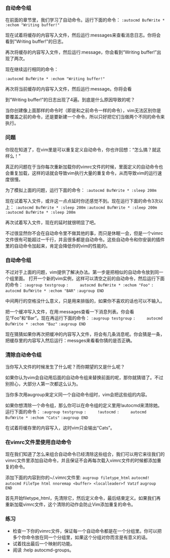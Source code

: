 ### 自动命令组

在前面的章节里，我们学习了自动命令。运行下面的命令：
`:autocmd BufWrite * :echom "Writing buffer!"`

现在试着将缓存的内容写入文件，然后运行:messages来查看消息日志。你将会看到"Writing buffer!"的日志。

再次将缓存的内容写入文件，然后运行:message，你会看到“Writing buffer!”出现了两次。
     
现在继续运行相同的命令：

`:autocmd BufWrite * :echom "Writing buffer!"`

再次将当前缓存的内容写入文件，然后运行:message。你将会看

到“Writing buffer!”的日志出现了4遍。到底是什么原因导致的呢？

当你创建像上面那样的命令时（即是和之前命令一样的命令），vim无法区别你是要覆盖之前的命令，还是要新建一个命令，所以只好把它们当做两个不同的命令来执行。

### 问题

你现在知道了，在vim里是可以重复定义自动命令，你也许回想：“怎么搞？就这样么！"

真正的问题在于当你每次重新加载你的vimrc文件的时候，里面定义的自动命令也会重复加载，这样的话就会导致vim执行大量的重复命令，从而导致vim的运行速度很慢。
     
为了模拟上面的问题，运行下面的命令：
`:autocmd BufWrite * :sleep 200m`

现在试着写入文件，或许这一点点延时你还感觉不到。现在运行下面的命令3次以上：
 `:autocmd BufWrite * :sleep 200m`
 `:autocmd BufWrite * :sleep 200m`
 `:autocmd BufWrite * :sleep 200m`

再次试着写入文件，现在的延时就很明显了吧。
     
不过很显然你不会在自动命令里不做其他的事，而只是休眠一会，但是一个vimrc文件很有可能超过一千行，并且很多都是自动命令。这些自动命令和你安装的插件里的自动命令加起来，肯定会降低你的vim的性能的。

### 自动命令组

不过对于上面的问题，vim提供了解决办法。第一步是把相似的自动命令放到同一个组里面。
打开一个新的vim实例，这样可以清空之前的自动命令，然后运行下面的命令：
`:augroup testgroup`
`:     autocmd BufWrite * :echom "Foo"`
`:     autocmd BufWrite * :echom "BAR"`
`:augroup END`

中间两行的空格没什么意义，只是用来排版的，如果你不喜欢的话也可以不输入。

把一个缓冲写入文件，在用:messages查看一下消息列表。你会看见“Foo”和“Bar”。现在再运行下面的命令：
`:augroup testgroup`
`:     autocmd BufWrite * :echom "Baz"`
`:augroup END`

现在猜猜如果你再次把缓冲的内容写入文件，将会有几条消息呢。你会猜是一条，把缓存里的内容写入然后运行：messges来看看你猜的是否正确。

### 清除自动命令组

当你写入文件的时候发生了什么呢？而你期望的又是什么呢？

如果你认为vim会自动用后面的自动命令组来替换前面的呢，那你就猜错了。不过别担心，大部分人第一次都这么认为。

当你多次用augroup来定义同一个自动命令组时，vim会把这些组的内容。

如果你想清除一个命令组，那么你可以在命令组的定义里用!autocmd来清除她。运行下面的命令：
`:augroup testgroup`
`:     !autocmd`
`:     autocmd     BufWrite * :echom "Cats"`
`:augroup END`
     
在试着将缓存里的内容写入，这时vim只会输出“Cats”。
     
### 在vimrc文件里使用自动命令

现在我们知道了怎么来组合自动命令已经清除这些组合，我们可以用它来往我们的vimrc文件里添加自动命令，并且保证不会再每次载入vimrc文件的时候都添加重复的命令。

添加下面的内容到你的~/.vimrc文件里:
`augroup filetype_html`
`autocmd!`
`autocmd FileTpe html nnoremap <buffer> <localleader>f Vatzf`
`augroup END`

首先开始filetype_html，先清除它，然后定义命令，最后结束定义。如果我们再重新加载vimrc文件，这个清除的动作会防止Vim添加重复的命令。
     
### 练习

- 检查一下你的vimrc文件，保证每一个自动命令都是在一个分组里。你可以把多个你命令放在同一个分组里，如果这个分组对你而言是有意义的话。
- 试着找出最后一个映射的功能。
- 阅读 :help autocmd-groups。
